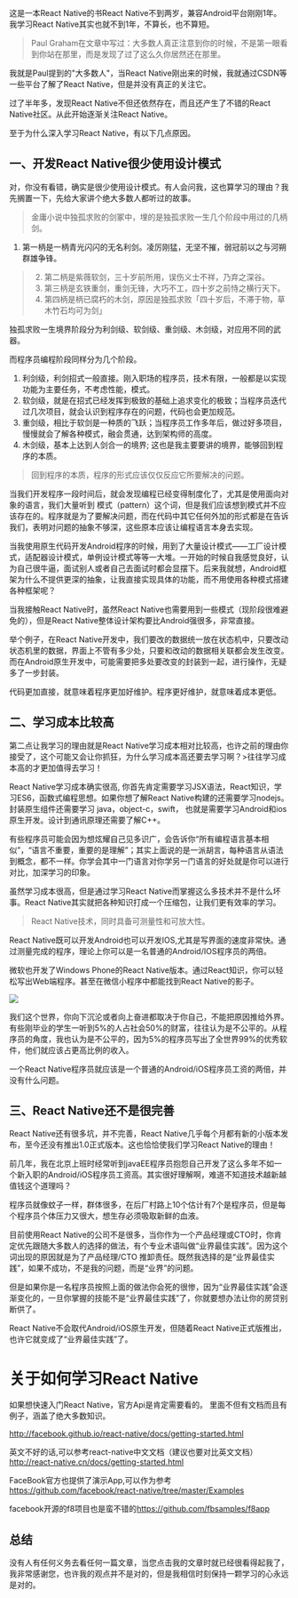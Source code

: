这是一本React Native的书React Native不到两岁，兼容Android平台刚刚1年。我学习React Native其实也就不到1年，不算长，也不算短。

> Paul Graham在文章中写过：大多数人真正注意到你的时候，不是第一眼看到你站在那里，而是发现了过了这么久你居然还在那里。

我就是Paul提到的"大多数人"，当React Native刚出来的时候，我就通过CSDN等一些平台了解了React Native，但是并没有真正的关注它。

过了半年多，发现React Native不但还依然存在，而且还产生了不错的React Native社区。从此开始逐渐关注React Native。

至于为什么深入学习React Native，有以下几点原因。

## 一、开发React Native很少使用设计模式

对，你没有看错，确实是很少使用设计模式。有人会问我，这也算学习的理由？我先搁置一下，先给大家讲个绝大多数人都听过的故事。

> 金庸小说中独孤求败的剑冢中，埋的是独孤求败一生几个阶段中用过的几柄剑。[](http://baike.baidu.com/pic/%E7%8B%AC%E5%AD%A4%E6%B1%82%E8%B4%A5/24317/0/6d81800a19d8bc3edac608bc858ba61ea9d345fd?fr=lemma&ct=single)
> 
1. 第一柄是一柄青光闪闪的无名利剑。凌厉刚猛，无坚不摧，弱冠前以之与河朔群雄争锋。
> 2. 第二柄是紫薇软剑，三十岁前所用，误伤义士不祥，乃弃之深谷。
> 3. 第三柄是玄铁重剑，重剑无锋，大巧不工，四十岁之前恃之横行天下。
> 4. 第四柄是柄已腐朽的木剑，原因是独孤求败「四十岁后，不滞于物，草木竹石均可为剑」

独孤求败一生境界阶段分为利剑级、软剑级、重剑级、木剑级，对应用不同的武器。

而程序员编程阶段同样分为几个阶段。

1. 利剑级，利剑招式一般直接。刚入职场的程序员，技术有限，一般都是以实现功能为主要任务，不考虑性能，模式。
2. 软剑级，就是在招式已经发挥到极致的基础上追求变化的极致；当程序员迭代过几次项目，就会认识到程序存在的问题，代码也会更加规范。
3. 重剑级，相比于软剑是一种质的飞跃；当程序员工作多年后，做过好多项目，慢慢就会了解各种模式，融会贯通，达到架构师的高度。
4. 木剑级，基本上达到人剑合一的境界; 这也是我主要要讲的境界，能够回到程序的本质。

> 回到程序的本质，程序的形式应该仅仅反应它所要解决的问题。

当我们开发程序一段时间后，就会发现编程已经变得制度化了，尤其是使用面向对象的语言，我们大量听到 模式（pattern）这个词，但是我们应该想到模式并不应该存在的。程序就是为了要解决问题，而在代码中其它任何外加的形式都是在告诉我们，表明对问题的抽象不够深，这些原本应该让编程语言本身去实现。

当我使用原生代码开发Android程序的时候，用到了大量设计模式——工厂设计模式，适配器设计模式，单例设计模式等等一大堆。一开始的时候自我感觉良好，认为自己很牛逼，面试别人或者自己去面试时都会显摆下。后来我就想，Android框架为什么不提供更深的抽象，让我直接实现具体的功能，而不用使用各种模式搭建各种框架呢？

当我接触React Native时，虽然React Native也需要用到一些模式（现阶段很难避免的），但是React Native整体设计架构要比Android强很多，非常直接。

举个例子，在React Native开发中，我们要改的数据统一放在状态机中，只要改动状态机里的数据，界面上不管有多少处，只要和改动的数据相关联都会发生改变。而在Android原生开发中，可能需要把多处要改变的封装到一起，进行操作，无疑多了一步封装。

代码更加直接，就意味着程序更加好维护。程序更好维护，就意味着成本更低。

## 二、学习成本比较高
第二点让我学习的理由就是React Native学习成本相对比较高，也许之前的理由你接受了，这个可能又会让你抓狂，为什么学习成本高还要去学习啊？&gt;往往学习成本高的才更加值得去学习！

React Native学习成本确实很高, 你首先肯定需要学习JSX语法，React知识，学习ES6，函数式编程思想。如果你想了解React Native构建的还需要学习nodejs。封装原生组件还需要学习 java，object-c，swift， 也就是需要学习Android和ios原生开发。设计到通讯原理还需要了解C++。

有些程序员可能会因为想炫耀自己见多识广，会告诉你“所有编程语言基本相似”，“语言不重要，重要的是理解”；其实上面说的是一派胡言，每种语言从语法到概念，都不一样。你学会其中一门语言对你学另一门语言的好处就是你可以进行对比，加深学习的印象。

虽然学习成本很高，但是通过学习React Native而掌握这么多技术并不是什么坏事。React Native其实就把各种知识打成一个压缩包，让我们更有效率的学习。

> React Native技术，同时具备可测量性和可放大性。

React Native既可以开发Android也可以开发IOS,尤其是写界面的速度非常快。通过测量完成的程序，理论上你可以是一名普通的Android\/IOS程序员的两倍。

微软也开发了Windows Phone的React Native版本。通过React知识，你可以轻松写出Web端程序。甚至在微信小程序中都能找到React Native的影子。

![](http://upload-images.jianshu.io/upload_images/1132780-f9e629c5bcb727a5.png?imageMogr2/auto-orient/strip%7CimageView2/2/w/1240)

我们这个世界，你向下沉沦或者向上奋进都取决于你自己，不能把原因推给外界。有些刚毕业的学生一听到5%的人占社会50%的财富，往往认为是不公平的。从程序员的角度，我也认为是不公平的，因为5%的程序员写出了全世界99%的优秀软件，他们就应该占更高比例的收入。

一个React Native程序员就应该是一个普通的Android\/iOS程序员工资的两倍，并没有什么问题。

## 三、React Native还不是很完善

React Native还有很多坑，并不完善，React Native几乎每个月都有新的小版本发布，至今还没有推出1.0正式版本。这也恰恰使我们学习React Native的理由！

前几年，我在北京上班时经常听到javaEE程序员抱怨自己开发了这么多年不如一个新入职的Android\/iOS程序员工资高。其实很好理解啊，难道不知道技术越新越值钱这个道理吗？

程序员就像蚊子一样，群体很多，在后厂村路上10个估计有7个是程序员，但是每个程序员个体压力又很大，想生存必须吸取新鲜的血液。

目前使用React Native的公司不是很多，当你作为一个产品经理或CTO时，你肯定优先跟随大多数人的选择的做法，有个专业术语叫做“业界最佳实践”。因为这个词出现的原因就是为了产品经理\/CTO 推卸责任。既然我选择的是“业界最佳实践”，如果不成功，不是我的问题，而是“业界”的问题。

但是如果你是一名程序员按照上面的做法你会死的很惨，因为“业界最佳实践”会逐渐变化的，一旦你掌握的技能不是“业界最佳实践”了，你就要想办法让你的房贷别断供了。

React Native不会取代Android\/iOS原生开发，但随着React Native正式版推出，也许它就变成了“业界最佳实践”了。

# 关于如何学习React Native
如果想快速入门React Native，官方Api是肯定需要看的。
里面不但有文档而且有例子，涵盖了绝大多数知识。

[http:\/\/facebook.github.io\/react-native\/docs\/getting-started.html](http://facebook.github.io/react-native/docs/getting-started.html)

英文不好的话,可以参考react-native中文文档（建议也要对比英文文档）
[http:\/\/react-native.cn\/docs\/getting-started.html](http://react-native.cn/docs/getting-started.html)

FaceBook官方也提供了演示App,可以作为参考[https:\/\/github.com\/facebook\/react-native\/tree\/master\/Examples](https://github.com/facebook/react-native/tree/master/Examples)

facebook开源的f8项目也是蛮不错的[https:\/\/github.com\/fbsamples\/f8app](https://github.com/fbsamples/f8app)

## 总结
没有人有任何义务去看任何一篇文章，当您点击我的文章时就已经很看得起我了，我非常感谢您，也许我的观点并不是对的，但是我相信时刻保持一颗学习的心永远是对的。

